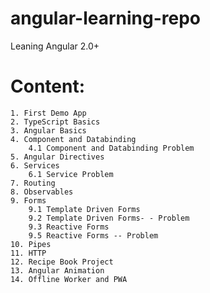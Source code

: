 # angular-learning-repo
Leaning Angular 2.0+

# Content:
    1. First Demo App
    2. TypeScript Basics
    3. Angular Basics
    4. Component and Databinding
        4.1 Component and Databinding Problem
    5. Angular Directives
    6. Services
        6.1 Service Problem
    7. Routing
    8. Observables
    9. Forms
        9.1 Template Driven Forms
        9.2 Template Driven Forms- - Problem
        9.3 Reactive Forms
        9.5 Reactive Forms -- Problem
    10. Pipes
    11. HTTP
    12. Recipe Book Project
    13. Angular Animation
    14. Offline Worker and PWA
